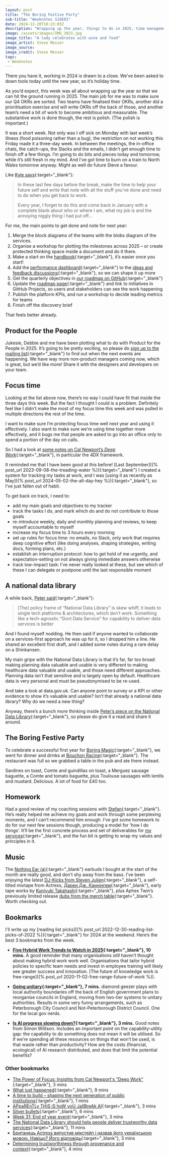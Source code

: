 ```yaml
---
layout: post
title: "The Boring Festive Party"
sub-title: "Weeknotes S19E03"
date: 2024-12-20T10:23:03Z
description: "Wrapping up the year, things to do in 2025, time management and productivity, a National Data Service, and updates on personal development. Plus some food and music recommendations."
image: /assets/images/IMG_3923.jpg
image_title: "A lady celebrates with wine and food"
image_artist: Steve Messer
image_source:
image_credit: Steve Messer
tags:
 - Weeknotes
---
```


There you have it, working in 2024 is drawn to a close. We’ve been asked to down tools today until the new year, so it’s holiday time. 

As you’d expect, this week was all about wrapping up the year so that we can hit the ground running in 2025. The main job for me was to make sure our Q4 OKRs are sorted. Two teams have finalised their OKRs, another did a prioritisation exercise and will write OKRs off the back of those, and another team’s need a bit of work to become ambitious and measurable. The substantive work is done though, the rest is polish. (The polish is important.)

It was a short week. Not only was I off sick on Monday with last week’s illness (food poisoning rather than a bug), the restriction on not working this Friday made it a three-day week.  In between the meetings, the in-office chats, the catch-ups, the Slacks and the emails, I didn’t get enough time to finish off a few things. I’m going to do bits and pieces today and tomorrow, while it’s still fresh in my mind. And I’ve got time to burn on a train to North Wales tomorrow anyway. Might as well do future Steve a favour.

Like [Kyle says](https://www.linkedin.com/posts/kylesoo_note-to-self-and-others-in-these-last-activity-7273341442230521856-j95v?utm_source=share&utm_medium=member_desktop){:target="_blank"}:

> In these last few days before the break, make the time to help your future self and write that note with all the stuff you've done and need to do when you get back to work.
>
> Every year, I forget to do this and come back in January with a complete blank about who or where I am, what my job is and the annoying niggly thing I had put off...

For me, the main points to get done and note for next year:

1. Merge the block diagrams of the teams with the blobs diagram of the services. 
2. Organise a workshop for plotting the milestones across 2025 – or create protected thinking space inside a document and do it there.
3. Make a start on the [handbook](https://github.com/digital-land/service-handbook/issues/2){:target="_blank"}, it’s easier once you start!
4. Add the [performance dashboard](https://www.planning.data.gov.uk/about/performance){:target="_blank"} to the [ideas and feedback discussions](https://github.com/orgs/digital-land/discussions/categories/ideas-and-feedback){:target="_blank"}, so we can shape it up more
5. Get the quarterly objectives in [our roadmap on GitHub](https://github.com/orgs/digital-land/projects/11){:target="_blank"}
6. Update the [roadmap page](https://www.planning.data.gov.uk/about/roadmap){:target="_blank"} and link to initiatives in GitHub Projects, so users and stakeholders can see the work happening
7. Publish the platform KPIs, and run a workshop to decide leading metrics for teams
8. Finish off the discovery brief

That feels better already.

## Product for the People

Jukesie, Debbie and me have been plotting what to do with Product for the People in 2025. It’s going to be pretty exciting, so please do [sign up to the mailing list](https://forms.gle/2jtzz6sUe1WNUxXx8){:target="_blank"} to find out when the next events are happening. We have way more non-product managers coming now, which is great, but we’d like more! Share it with the designers and developers on your team. 

## Focus time

Looking at the list above now, there’s no way I could have fit that inside the three days this week. But the fact I thought I could is a problem. Definitely feel like I didn’t make the most of my focus time this week and was pulled in multiple directions the rest of the time.

I want to make sure I’m protecting focus time well next year and using it effectively. I also want to make sure we’re using time together more effectively, and it bugs me that people are asked to go into an office only to spend a portion of the day on calls. 

So I had a look at [some notes on Cal Newport’s _Deep Work_](https://ossininginnovates.com/blog/2024/6/2/deep-work-may-business-bookclub){:target="_blank"}, in particular the 4DX framework.

It reminded me that I have been good at this before! [Last September]({% post_url 2023-09-08-the-treading-water %}){:target="_blank"} I created a system for tracking my tasks at work, and I was [using it as recently as May]({% post_url 2024-05-02-the-all-day-hey %}){:target="_blank"}, so I’ve just fallen out of habit. 

To get back on track, I need to:

- add my main goals and objectives to my tracker
- track the tasks I do, and mark which do and do not contribute to those goals
- re-introduce weekly, daily and monthly planning and reviews, to keep myself accountable to myself
- increase my focus time to 3 hours every morning
- set up rules for focus time: no emails, no Slack, only work that requires deep cognitive effort (like doing analyses, shaping strategies, writing docs, forming plans, etc.)
- establish an interruption protocol: how to get hold of me urgently, and expectation-setting on not always giving immediate answers otherwise
- track low-impact task: I’ve never really looked at these, but see which of these I can delegate or postpone until the last responsible moment

## A national data library

A while back, [Peter said](https://bsky.app/profile/peterkwells.com/post/3laxwvixlhc2r){:target="_blank"}:

> [The] policy frame of “National Data Library” is skew whiff, it leads to single tech platforms & architectures, which don’t work. Something like a tech-agnostic “Govt Data Service” for capability to deliver data services is better

And I found myself nodding. He then said if anyone wanted to collaborate on a services-first approach he was up for it, so I dropped him a line. He shared an excellent first draft, and I added some notes during a rare delay on a Shinkansen. 

My main gripe with the National Data Library is that it’s far, far too broad: making planning data valuable and usable is very different to making healthcare data valuable and usable, and those need different approaches. Planning data isn’t that sensitive and is largely open by default. Healthcare data is very personal and must be pseudonymised to be re-used. 

And take a look at data.gov.uk. Can anyone point to survey or a KPI or other evidence to show it’s valuable and usable? Isn’t that already a national data library? Why do we need a new thing?

Anyway, there’s a bunch more thinking inside [Peter’s piece on the National Data Library](https://peterkwells.com/2024/12/18/the-national-data-library-should-help-people-deliver-trustworthy-data-services/){:target="_blank"}, so please do give it a read and share it around.

## The Boring Festive Party

To celebrate a successful first year for [Boring Magic](https://boringmagi.cc/){:target="_blank"}, we went for dinner and drinks at [Bouchon Racine](https://www.bouchonracine.com){:target="_blank"}. The restaurant was full so we grabbed a table in the pub and ate there instead. 

Sardines on toast, Comte and guindillas on toast, a Merguez sausage baguette, a Comte and tomato baguette, plus Toulouse sausages with lentils and mustard. Delicious. A lot of food for £40 too. 

## Homework

Had a good review of my coaching sessions with [Stefan](https://www.stefanpowell.co.uk){:target="_blank"}. He’s really helped me achieve my goals and work through some perplexing moments, and I can’t recommend him enough. I’ve got some homework to do for our next few sessions though, producing a model for ‘how I do things’. It’ll be the first concrete process and set of deliverables for [my services](http://boringmagi.cc/services/){:target="_blank"}, and the fun bit is getting to wrap my values and principles in it.

## Music

The [Nothing Ear (a)](https://nothing.tech/products/ear-a){:target="_blank"} earbuds I bought at the start of the month are really good, and don’t shy away from the bass. I’ve been enjoying the latest [DJ-Kicks from Steven Julien](https://stevenjulien.bandcamp.com/album/dj-kicks-steven-julien){:target="_blank"}, a self-titled mixtape from Actress, [Дарен Дж. Каннінгем](https://actress.bandcamp.com/album/-){:target="_blank"}, early tape works by [Kuniyuki Takahashi](https://music-from-memory.bandcamp.com/album/early-tape-works-1986-1993-vol-1){:target="_blank"}, plus Aphex Twin’s previously limited release [dubs from the merch table](https://aphextwin.bandcamp.com/album/music-from-the-merch-desk-2016-2023){:target="_blank"}. Worth checking out.

## Bookmarks

I'll write up my [reading list picks]({% post_url 2022-12-30-reading-list-picks-of-2022 %}){:target="_blank"} for 2024 at the weekend. Here’s the best 3 bookmarks from the week. 

- **[Five Hybrid Work Trends to Watch in 2025](https://sloanreview.mit.edu/article/five-hybrid-work-trends-to-watch-in-2025/){:target="_blank"}, 10 mins.** A good reminder that many organisations _still_ haven’t thought about making hybrid work work well. Organisations that tailor hybrid policies to specific team needs and invest in employee training will likely see greater success and innovation. [The future of knowledge work is free-range]({% post_url 2020-11-02-free-range-future-of-work %}).

- **[Going unitary](https://diamondgeezer.blogspot.com/2024/12/going-unitary.html){:target="_blank"}, 7 mins.** diamond geezer plays with local authority boundaries off the back of English government plans to reorganise councils in England, moving from two-tier systems to unitary authorities. Results in some very funny arrangements, such as Peterborough City Council and Not-Peterborough District Council. One for the local gov nerds.
 
 - **[Is AI progress slowing down?](https://simonwillison.net/2024/Dec/19/is-ai-progress-slowing-down/#atom-everything){:target="_blank"}, 3 mins.** Good notes from Simon Willison. Includes an important point on the capability-utility gap: the capability to do something does not mean it will be utilised. So if we’re spending all these resources on things that won’t be used, is that waste rather than productivity? How are the costs (financial, ecological) of AI research distributed, and does that limit the potential benefits?

### Other bookmarks

- [The Power of Focus: Insights from Cal Newport's "Deep Work"](https://ossininginnovates.com/blog/2024/6/2/deep-work-may-business-bookclub){:target="_blank"}, 3 mins
- [What just happened](https://www.oneusefulthing.org/p/what-just-happened){:target="_blank"}, 9 mins
- [A time to build – shaping the next generation of public institutions](https://tial.org/articles/a-time-to-build-shaping-the-next-generation-of-public-institutions/){:target="_blank"}, 1 mins
- [APpaREnTLy THiS iS hoW yoU JaIlBreAk AI](https://www.404media.co/apparently-this-is-how-you-jailbreak-ai/){:target="_blank"}, 3 mins
- [Silver bullets](https://amyhupe.co.uk/articles/silver-bullets/){:target="_blank"}, 6 mins
- [Week 31: End of year event](https://frankieroberto.github.io/nhsnotes/posts/week-31-end-of-year-event/){:target="_blank"}, 3 mins
- [The National Data Library should help people deliver trustworthy data services](https://peterkwells.com/2024/12/18/the-national-data-library-should-help-people-deliver-trustworthy-data-services/){:target="_blank"}, 11 mins
- [Британець Actress випустив мікстейп і назвав його українською мовою. Навіщо? Його відповідь](https://www.village.com.ua/village/culture/music-culture/357967-darren-j-cunningham-actress-music-mixtape-ukrainian-language){:target="_blank"}, 3 mins
- [Determining trustworthiness through provenance and context](https://publicpolicy.google/article/determining-trustworthiness-provenance-context/){:target="_blank"}, 4 mins